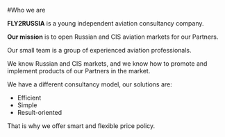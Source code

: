 #Who&nbsp;we&nbsp;are

<strong>FLY2RUSSIA</strong> is&nbsp;a&nbsp;young independent aviation consultancy company.

<strong>Our mission</strong> is&nbsp;to&nbsp;open Russian and CIS aviation markets for&nbsp;our Partners.

Our small team is&nbsp;a&nbsp;group of&nbsp;experienced aviation professionals. 

We know Russian and CIS markets, and we&nbsp;know how to&nbsp;promote and implement products of&nbsp;our Partners in&nbsp;the market.

We have a&nbsp;different consultancy model, our solutions are:

<ul class="principles">
  <li>Efficient</li>
  <li>Simple</li>
  <li>Result-oriented</li>
</ul>

That is why we offer smart and flexible price policy.